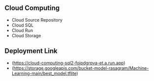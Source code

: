 ## Cloud Computing
- Cloud Source Repository
- Cloud SQL
- Cloud Run
- Cloud Storage

## Deployment Link
- (https://cloud-computing-sql2-fojpdgrpva-et.a.run.app)
- (https://storage.googleapis.com/bucket-model-rasagram/Machine-Learning-main/best_model.tflite)
